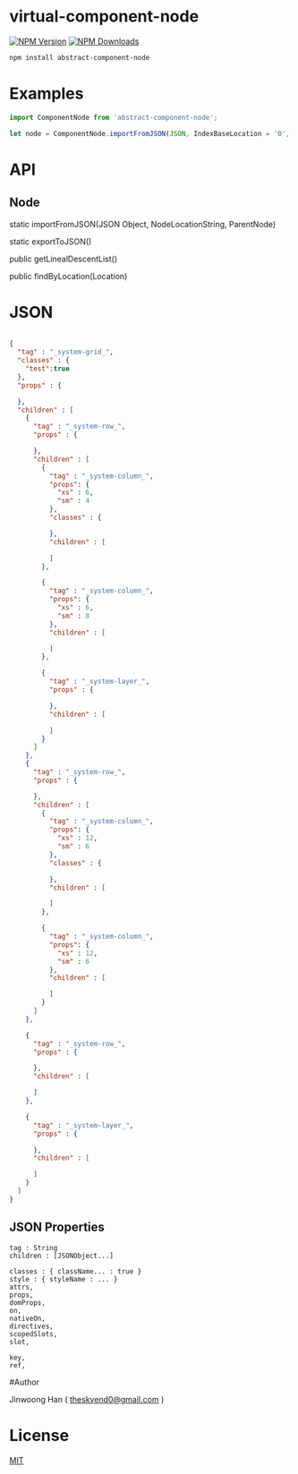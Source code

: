 # virtual-component-node

[![NPM Version][npm-image]][npm-url]
[![NPM Downloads][downloads-image]][downloads-url] 



```bash
npm install abstract-component-node
```

# Examples

```javascript
import ComponentNode from 'abstract-component-node';

let node = ComponentNode.importFromJSON(JSON, IndexBaseLocation = '0', ParentNode = null)
```

# API 

## Node
static importFromJSON(JSON Object, NodeLocationString, ParentNode)

static exportToJSON()

public getLinealDescentList()

public findByLocation(Location)


# JSON 

```json

{
  "tag" : "_system-grid_",
  "classes" : {
    "test":true
  },
  "props" : {

  },
  "children" : [
    {
      "tag" : "_system-row_",
      "props" : {

      },
      "children" : [
        {
          "tag" : "_system-column_",
          "props": {
            "xs" : 6,
            "sm" : 4
          },
          "classes" : {

          },
          "children" : [

          ]
        },

        {
          "tag" : "_system-column_",
          "props": {
            "xs" : 6,
            "sm" : 8
          },
          "children" : [

          ]
        },

        {
          "tag" : "_system-layer_",
          "props" : {

          },
          "children" : [

          ]
        }
      ]
    },
    {
      "tag" : "_system-row_",
      "props" : {

      },
      "children" : [
        {
          "tag" : "_system-column_",
          "props": {
            "xs" : 12,
            "sm" : 6
          },
          "classes" : {

          },
          "children" : [

          ]
        },

        {
          "tag" : "_system-column_",
          "props": {
            "xs" : 12,
            "sm" : 6
          },
          "children" : [

          ]
        }
      ]
    },

    {
      "tag" : "_system-row_",
      "props" : {

      },
      "children" : [

      ]
    },

    {
      "tag" : "_system-layer_",
      "props" : {

      },
      "children" : [

      ]
    }
  ]
}

```


## JSON Properties 

    tag : String
    children : [JSONObject...]

    classes : { className... : true }
    style : { styleName : ... }
    attrs,
    props,
    domProps,
    on,
    nativeOn,
    directives,
    scopedSlots,
    slot,

    key,
    ref,

#Author

Jinwoong Han ( theskyend0@gmail.com )


# License
[MIT](LICENSE)



[npm-image]: https://img.shields.io/npm/v/abstract-component-node.svg
[npm-url]: https://npmjs.org/package/abstract-component-node
[downloads-image]: https://img.shields.io/npm/dm/abstract-component-node.svg
[downloads-url]: https://npmjs.org/package/abstract-component-node

